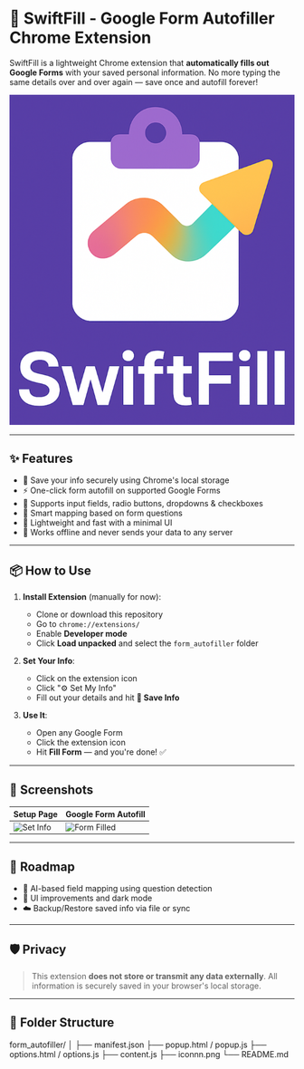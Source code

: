 # 🚀 SwiftFill - Google Form Autofiller Chrome Extension

SwiftFill is a lightweight Chrome extension that **automatically fills out Google Forms** with your saved personal information. No more typing the same details over and over again — save once and autofill forever!

![SwiftFill Icon](iconnn.png)

---

## ✨ Features

- 🔐 Save your info securely using Chrome's local storage
- ⚡ One-click form autofill on supported Google Forms
- 🎯 Supports input fields, radio buttons, dropdowns & checkboxes
- 🧠 Smart mapping based on form questions
- 🧩 Lightweight and fast with a minimal UI
- 📄 Works offline and never sends your data to any server

---

## 📦 How to Use

1. **Install Extension** (manually for now):
   - Clone or download this repository
   - Go to `chrome://extensions/`
   - Enable **Developer mode**
   - Click **Load unpacked** and select the `form_autofiller` folder

2. **Set Your Info**:
   - Click on the extension icon
   - Click "⚙️ Set My Info"
   - Fill out your details and hit **💾 Save Info**

3. **Use It**:
   - Open any Google Form
   - Click the extension icon
   - Hit **Fill Form** — and you're done! ✅

---

## 📸 Screenshots

| Setup Page | Google Form Autofill |
|------------|----------------------|
| ![Set Info](screenshots/options.png) | ![Form Filled](screenshots/filled.png) |

---

## 🚧 Roadmap

- 🧠 AI-based field mapping using question detection
- 🎨 UI improvements and dark mode
- ☁️ Backup/Restore saved info via file or sync

---

## 🛡️ Privacy

> This extension **does not store or transmit any data externally**. All information is securely saved in your browser's local storage.

---

## 📂 Folder Structure
form_autofiller/
│
├── manifest.json
├── popup.html / popup.js
├── options.html / options.js
├── content.js
├── iconnn.png
└── README.md

